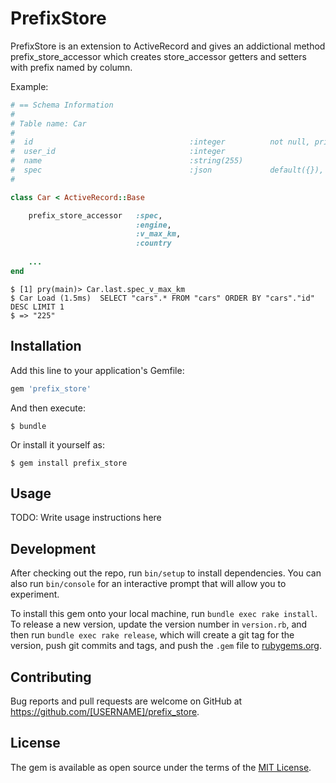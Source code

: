 # PrefixStore

PrefixStore is an extension to ActiveRecord and gives an addictional method prefix_store_accessor which creates store_accessor getters and setters with prefix named by column.

Example:
```ruby
# == Schema Information
#
# Table name: Car
#
#  id                                   :integer          not null, primary key
#  user_id                              :integer
#  name                                 :string(255)
#  spec                                 :json             default({}), not null
#

class Car < ActiveRecord::Base

    prefix_store_accessor   :spec,
                            :engine,
                            :v_max_km,
                            :country
    
    ...
end
```
    $ [1] pry(main)> Car.last.spec_v_max_km
    $ Car Load (1.5ms)  SELECT "cars".* FROM "cars" ORDER BY "cars"."id" DESC LIMIT 1
    $ => "225"


## Installation

Add this line to your application's Gemfile:

```ruby
gem 'prefix_store'
```

And then execute:

    $ bundle

Or install it yourself as:

    $ gem install prefix_store

## Usage

TODO: Write usage instructions here

## Development

After checking out the repo, run `bin/setup` to install dependencies. You can also run `bin/console` for an interactive prompt that will allow you to experiment.

To install this gem onto your local machine, run `bundle exec rake install`. To release a new version, update the version number in `version.rb`, and then run `bundle exec rake release`, which will create a git tag for the version, push git commits and tags, and push the `.gem` file to [rubygems.org](https://rubygems.org).

## Contributing

Bug reports and pull requests are welcome on GitHub at https://github.com/[USERNAME]/prefix_store.


## License

The gem is available as open source under the terms of the [MIT License](http://opensource.org/licenses/MIT).

